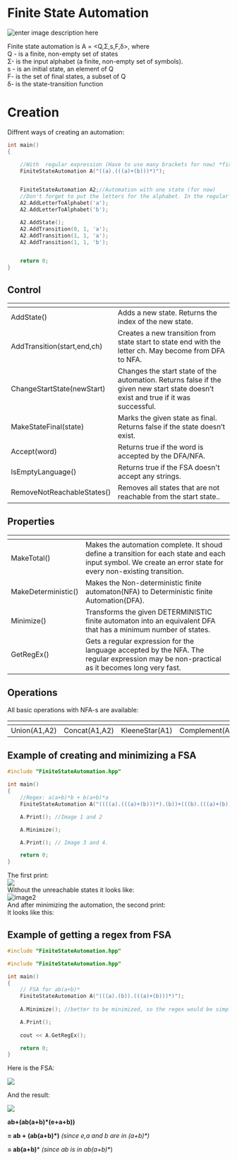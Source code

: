 <h1 id="finite-state-automation">Finite State Automation</h1>

![enter image description here](https://i.ibb.co/FKQgLBg/69973577-352536238957668-4630865521305190400-n.png "example of FSA")


<p>Finite state automation is A = &lt;Q,Σ,s,F,δ&gt;, where<br>
Q - is a finite, non-empty set of states<br>
Σ- is the input alphabet (a finite, non-empty set of symbols).<br>
s - is an initial state, an element of Q<br>
F- is the set of final states, a  subset of Q<br>
δ- is the state-transition function</p>
<h1 id="creation">Creation</h1>
<p>Diffrent ways of creating an automation:</p>

```c++
int main()
{

	//With  regular expression (Have to use many brackets for now) *fix later
	FiniteStateAutomation A("((a).(((a)+(b)))*)");


	FiniteStateAutomation A2;//Automation with one state (for now)
	//Don't forget to put the letters for the alphabet. In the regular expression way of creating an automation, it does it automatically.
	A2.AddLetterToAlphabet('a');
	A2.AddLetterToAlphabet('b');

	A2.AddState();
	A2.AddTransition(0, 1, 'a');
	A2.AddTransition(1, 1, 'a');
	A2.AddTransition(1, 1, 'b');


	return 0;
}
```


<h2 id="control">Control</h2>

<table>
<thead>
<tr>
<th></th>
<th></th>
</tr>
</thead>
<tbody>
<tr>
<td>AddState()</td>
<td>Adds a new state. Returns the index of the new state.</td>
</tr>
<tr>
<td>AddTransition(start,end,ch)</td>
<td>Creates a new transition from state start to state end with the letter ch. May become from DFA to NFA.</td>
</tr>
<tr>
<td>ChangeStartState(newStart)</td>
<td>Changes the start state of the automation. Returns false if the given new start state doesn’t exist and true if it was successful.</td>
</tr>
<tr>
<td>MakeStateFinal(state)</td>
<td>Marks the given state as final. Returns false if the state doesn’t exist.</td>
</tr>
<tr>
<td>Accept(word)</td>
<td>Returns true if the word is accepted by the DFA/NFA.</td>
</tr>
<tr>
<td>IsEmptyLanguage()</td>
<td>Returns true if the FSA doesn't accept any strings.</td>
</tr>
<tr>
<td>RemoveNotReachableStates()</td>
<td>Removes all states that are not reachable from the start state..</td>
</tr>	
</tbody>
</table><h2 id="properties">Properties</h2>

<table>
<thead>
<tr>
<th></th>
<th></th>
</tr>
</thead>
<tbody>
<tr>
<td>MakeTotal()</td>
<td>Makes the automation complete. It shoud define a transition for each state and each input symbol. We create an error state for every non-existing transition.</td>
</tr>
<tr>
<td>MakeDeterministic()</td>
<td>Makes the Non-deterministic finite automaton(NFA)  to Deterministic finite Automation(DFA).</td>
</tr>
<tr>
<td>Minimize()</td>
<td>Transforms the given DETERMINISTIC finite automaton into an equivalent DFA that has a minimum number of states.</td>
</tr>
<tr>
<td>GetRegEx()</td>
<td>Gets a regular expression for the language accepted by the NFA. The regular expression may be non-practical as it becomes long very fast.</td>
</tr>
</tbody>
</table><h2 id="operations">Operations</h2>
All basic operations with NFA-s are available:
<table>
<thead>
<tr>
<th></th>
<th></th>
<th></th>
<th></th>
<th></th>
<th></th>
</tr>
</thead>
<tbody>
<tr>
<td>Union(A1,A2)</td>
<td>Concat(A1,A2)</td>
<td>KleeneStar(A1)</td>
<td>Complement(A1)</td>
<td>Intersect(A1,A2)</td>
<td>Reverse(A1)</td>
</tr>
</tbody>
</table>
<h2 id="example">Example of creating and minimizing a FSA</h2>

```c++
#include "FiniteStateAutomation.hpp"

int main() 
{
	//Regex: a(a+b)*b + b(a+b)*a
	FiniteStateAutomation A("((((a).(((a)+(b)))*).(b))+(((b).(((a)+(b)))*).(a)))");

	A.Print(); //Image 1 and 2

	A.Minimize();

	A.Print(); // Image 3 and 4.

   	return 0;
}

```


<p>The first print:<br>
<img src="https://i.ibb.co/yfQytWy/1.png"><br>
Without the unreachable states it looks like:<br>
<img src="https://i.ibb.co/k9GPG1K/2.png" alt="image2" title="image2"><br>
And after minimizing the automation, the second print:<br>
<img src="https://i.ibb.co/M6LN38w/4.png" alt="" title="image3"><br>
It looks like this:<br>
<img src="https://i.ibb.co/qk6hTfq/3.png" alt="" title="image4"></p>
<h2 id="example">Example of getting a regex from FSA</h2>

```c++
#include "FiniteStateAutomation.hpp"

#include "FiniteStateAutomation.hpp"

int main() 
{	
	// FSA for ab(a+b)*
	FiniteStateAutomation A("(((a).(b)).(((a)+(b)))*)");
		
	A.Minimize(); //better to be minimized, so the regex would be simple.

	A.Print();
	
	cout << A.GetRegEx();

   	return 0;
}
```
Here is the FSA:


![
](https://lh3.googleusercontent.com/9xZ9GA_NP6yAAjPER-vp19TbapbWFZYfsm3963ScUGIUoynVMkVT8eJaA-AEUKEb_Wy8ncLZacpSC_UOP3ukw5qFesYJNvUdUoYRhnFwHD7sP-QB-gBygUwgnj1TFjiQigmkmr8YH0Vm2ow5eGOTpK-hciFdfs2t5HTLy6wEkr5mOtCGxJP2mtPApyatOWatuc7Cqa7BCMJwmmsorjmL3-KaPMoFElb0eUdvhxiYyqbcP7r1TPm2jRL7ckNCniLVeXfejXxqkiWQsQto_ww4Pdz4EhGCbGMijhhM0WaKhbq2dUd9uLlsF8nQ9rYMMY7kYyOIhGnv0wnGhgV0zXe1em6xUlc3Vo78saQf1ELOBCMgQ_jrItFGY0q6jeMmQ2dMWelXfRkOSf5nYTGkHn5xepcq9crrhaSUQifcnsEPhm8j8DZ9CKP_BrcFxgL-psyaZ2X-6gHtYxh33KQh-A8wqFVag9j2E3nk78femDV2xstmUl3Q4uZ55LMAEYdbsHq9B-FxBanW8ehrHT9mvjtHlBzmS5aZkA6EGGvJoHx4XzhFP3rN9sFMYQBvzT_OhbzaJb5MlE6LEQkiF0c5bnRUqiOQqQ6WGhQDOe-HiYeQsFk2_YSzv4OD6f3ZQhLxwl9Ja2HYP9DuoGp8KHfSBJMH1id2nmIyLDItfjGddB-6NezQazqNWnPGgQ=w399-h205-no?authuser=0 "FSA to regex &#40;example 2&#41;")


And the result:


![
](https://lh3.googleusercontent.com/0vCKOAtWv5YXV_QIVrKOzc_DA4eROs49MTgHVNWw5EMfGdlNljxT76TzP8YMDNiiAFhabk1zam1ywObKlfdu-iUfFRoOyGsCIaw-VOLp4JWNPwJUiaPpm7G9cQUc41YcAooB4gTL-vU9z8vtXyi9Yjes1Wsj6tBoJNXR2qZkfRb9MTb-R9jegWmvlehhZkYHMxNbNjAL5rp8XB-25BpbBbGVV4nOImB-qEvazq1vIe-UuE_uC9C07vkdzoRUpG5vgww_XcYYfr6ckkLl6otKVTYNqi6kOv3Gft3iOmqtd3hILyjPTjwjMPIFVe-R_Gt88D59NRpJc-zBIX28u3Uwo07WnHr12zewbXwOFE1w3_H1qQ6tSrFxbD6I-DNO5kR5qq6nmOS3B51k5UeKmbEtQCwge-R8jjpuEwZafkOHao5DsSzEXlI0n5knoad2vh3FrKLPKHKpWBLbb_Had_gAishqUSIZzWZ_XfegEz3yW2yXUHHSAXBso4INDxl_eRXtMV3E-6d3VAuoeHL1-0fXuVcXy-k3Btjdzgxz959XnGXQzg-3EgYvi42XY2gPP5VfuNgbfmmrH2xSNjUxHRR4ijeWrzYfskhBTdr_JVfNPHDFFhbYBEcREeEq7TrAjjssuZs1obIAHcQP9PRSshRQhIX1bhvBT1mRfby5AGX6V4CDITib-8yLkw=w394-h57-no?authuser=0 "regex example")


**ab+(ab(a+b)\*(e+a+b))** 

**= ab + (ab(a+b)\*)**  *(since e,a and b are in (a+b)\*)*

**= ab(a+b)*** *(since ab is in ab(a+b)*\*)
